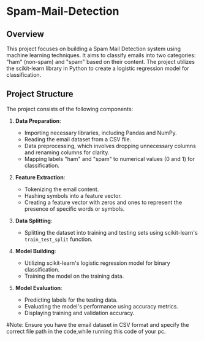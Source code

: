 # Spam-Mail-Detection

## Overview

This project focuses on building a Spam Mail Detection system using machine learning techniques. It aims to classify emails into two categories: "ham" (non-spam) and "spam" based on their content. The project utilizes the scikit-learn library in Python to create a logistic regression model for classification.

## Project Structure

The project consists of the following components:

1. **Data Preparation**:
   - Importing necessary libraries, including Pandas and NumPy.
   - Reading the email dataset from a CSV file.
   - Data preprocessing, which involves dropping unnecessary columns and renaming columns for clarity.
   - Mapping labels "ham" and "spam" to numerical values (0 and 1) for classification.

2. **Feature Extraction**:
   - Tokenizing the email content.
   - Hashing symbols into a feature vector.
   - Creating a feature vector with zeros and ones to represent the presence of specific words or symbols.

3. **Data Splitting**:
   - Splitting the dataset into training and testing sets using scikit-learn's `train_test_split` function.

4. **Model Building**:
   - Utilizing scikit-learn's logistic regression model for binary classification.
   - Training the model on the training data.

5. **Model Evaluation**:
   - Predicting labels for the testing data.
   - Evaluating the model's performance using accuracy metrics.
   - Displaying training and validation accuracy.
 
 #Note: Ensure you have the email dataset in CSV format and specify the correct file path in the code,while running this code of your pc.

